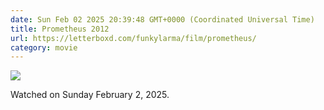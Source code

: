 ```yaml
---
date: Sun Feb 02 2025 20:39:48 GMT+0000 (Coordinated Universal Time)
title: Prometheus 2012
url: https://letterboxd.com/funkylarma/film/prometheus/
category: movie
---
```


![](https://a.ltrbxd.com/resized/sm/upload/39/zq/9r/ye/qsYQflQhOuhDpQ0W2aOcwqgDAeI-0-600-0-900-crop.jpg?v=8bfe4f51c3)

Watched on Sunday February 2, 2025.
